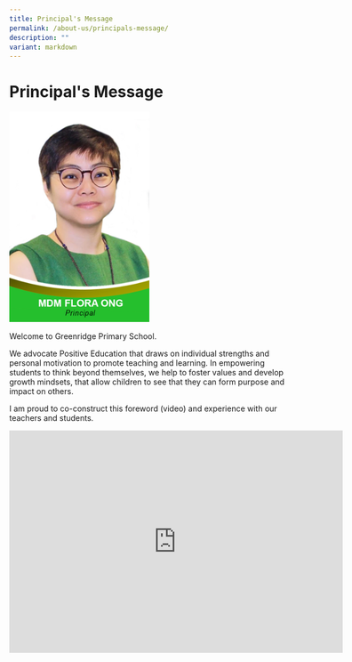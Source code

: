 ```yaml
---
title: Principal's Message
permalink: /about-us/principals-message/
description: ""
variant: markdown
---
```

# Principal's Message

<img src="/images/About%20Us/P_Mdm%20Flora%20Ong.jpg" style="width:50%">
 
Welcome to Greenridge Primary School.

We advocate Positive Education that draws on individual strengths and personal motivation to promote teaching and learning. In empowering students to think beyond themselves, we help to foster values and develop growth mindsets, that allow children to see that they can form purpose and impact on others.

I am proud to co-construct this foreword (video) and experience with our teachers and students.

<p style="text-align: center;"><iframe width="600" height="400" src="https://www.youtube.com/embed/36QyaW4QxhA" title="YouTube video player" frameborder="0" allow="accelerometer; autoplay; clipboard-write; encrypted-media; gyroscope; picture-in-picture" allowfullscreen=""></iframe></p>